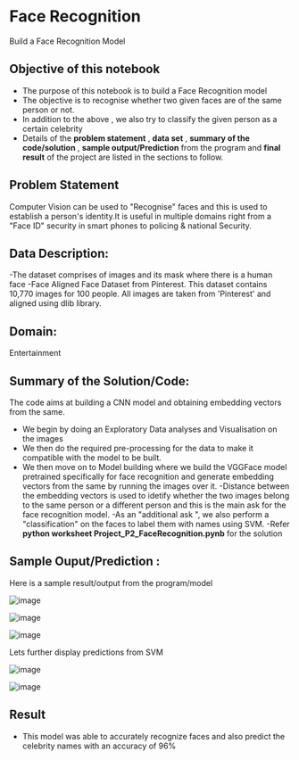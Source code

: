 # Face Recognition 
Build a Face Recognition Model


## Objective of this notebook
- The purpose of this notebook is to build a Face Recognition model 
- The objective is to recognise whether two given faces are of the same person or not.
- In addition to the  above , we also try to classify the given person as a certain celebrity
- Details of the **problem statement**  , **data set** ,  **summary of the code/solution**  , **sample output/Prediction** from the program and **final result** of the project are listed in the sections to follow.

## Problem Statement 
Computer Vision can be used to "Recognise" faces and this is used to establish a person's identity.It is useful in multiple domains right from a "Face ID" security in smart phones to policing & national Security.


## Data Description:
-The dataset comprises of images and its mask where there is a human face
-Face Aligned Face Dataset from Pinterest. This dataset contains 10,770 images for 100 people. All images are taken from 'Pinterest' and aligned using dlib library. 

## Domain:
  Entertainment

## Summary of the Solution/Code:
The code aims at building a  CNN model and obtaining embedding vectors from the same.
- We begin by doing an Exploratory Data analyses and Visualisation on the images 
- We then do the required pre-processing for the data to make it compatible with the model to be built.
- We then move on to Model building where we build the VGGFace model pretrained specifically for face recognition and generate embedding vectors from the same by running the images over it.
-Distance between the embedding vectors is used to idetify whether the two images belong to the same person or a different person and this is the main ask for the face recognition model.
-As an  "additional ask ", we also perform a "classification" on the faces to label them with names using SVM.
-Refer **python worksheet  Project_P2_FaceRecognition.pynb** for the solution

## Sample Ouput/Prediction :
Here is a sample result/output from the program/model 


![image](https://user-images.githubusercontent.com/68383273/191279777-2953d8aa-59b8-409d-b142-ce4997aff025.png)



![image](https://user-images.githubusercontent.com/68383273/191280099-12d497cf-ac65-4b5c-a9b2-5f28a130613a.png)


![image](https://user-images.githubusercontent.com/68383273/191280230-fa89ac88-e84b-4029-829e-2cdd0a05f9af.png)



Lets further display predictions from SVM

![image](https://user-images.githubusercontent.com/68383273/208733069-560bc067-58e1-4d27-8f6b-6fb92403f348.png)

![image](https://user-images.githubusercontent.com/68383273/208733193-5abd8bc0-c50b-4758-bb1f-24d31766f4ec.png)



## Result
- This model was able to accurately recognize faces and also predict the celebrity names with an accuracy of 96%

